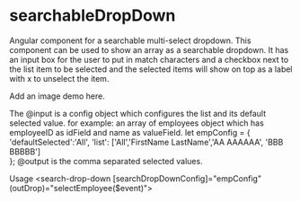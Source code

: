 # searchableDropDown
Angular component for a searchable multi-select dropdown.
This component can be used to show an array as a searchable dropdown. It has an input box for the user to put in match characters and
a checkbox next to the list item to be selected and the selected items will show on top as a label with x to unselect the item. 

Add an image demo here. 

The @input is a config object which configures the list and its default selected value.
for example: an array of employees object which has employeeID as idField and name as valueField.
let empConfig = {                   
                    'defaultSelected':'All',
                    'list': ['All','FirstName LastName','AA AAAAAA', 'BBB BBBBB']                    
                };
@output is the comma separated selected values.

Usage
<search-drop-down [searchDropDownConfig]="empConfig" (outDrop)="selectEmployee($event)"></search-drop-down>

